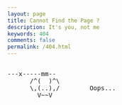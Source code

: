 ```yaml
---
layout: page
title: Cannot Find the Page ?
description: It's you, not me
keywords: 404
comments: false
permalink: /404.html
---
```

<!--
你来到这个页面，通常有两个原因。

## 一、链接错误

原因：博客搬迁造成的旧链接失效。

例子：《中文文案排版指北（简体中文版）》的链接是

```
http://mzlog.com/wiki/chinese-copywriting-guidelines/
```

请修改成

```
https://mazhuang.org/wiki/chinese-copywriting-guidelines/
```

改动要点：将域名 `mzlog.com` 改成 `mazhuang.org`。

**备用办法：** 在「[分类](/categories/)」中找。

## 二、维度攻击

不明力量入侵，你想要访问的页面被摧毁了。 -->

<!----------------------------------------------------------------
         mm
      /^(  )^\                     Ascii arts included in this page:
      \,(..),/                     - R2D2, provided by: http://www.chris.com/
        V~~V                       - Texts, generated from: http://www.network-science.de/ascii/  
                                   http:// cnfeat.github.io

------------------------------------------------------------------>

  <style>
    pre {
          background: none;
          border: none;
    }
  </style>

  <pre>         
---x-----mm--
      /^(  )^\
      \,(..),/        Oops...
        V~~V                     
    </pre>
